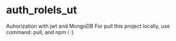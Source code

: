 # auth_rolels_ut
Auhorization with jwt and MongoDB
For pull this project locally, use command: pull, and npm i :)
